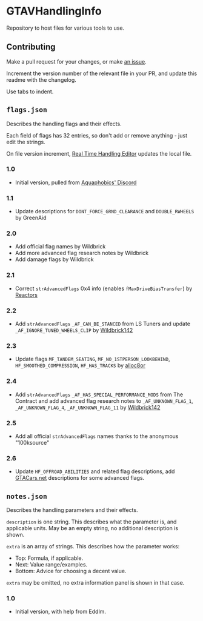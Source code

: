 # GTAVHandlingInfo

Repository to host files for various tools to use.

## Contributing

Make a pull request for your changes, or make [an issue](https://github.com/E66666666/GTAVHandlingInfo/issues/new).

Increment the version number of the relevant file in your PR, and update this readme with the changelog.

Use tabs to indent.

## `flags.json`

Describes the handling flags and their effects.

Each field of flags has 32 entries, so don't add or remove anything - just edit the strings.

On file version increment, [Real Time Handling Editor](https://www.gta5-mods.com/tools/real-time-handling-editor) updates the local file.

### 1.0

* Initial version, pulled from [Aquaphobics' Discord](https://discord.gg/Vtz9Q6C)

### 1.1

* Update descriptions for `DONT_FORCE_GRND_CLEARANCE` and `DOUBLE_RWHEELS` by GreenAid

### 2.0

* Add official flag names by Wildbrick
* Add more advanced flag research notes by Wildbrick
* Add damage flags by Wildbrick

### 2.1

* Correct `strAdvancedFlags` 0x4 info (enables `fMaxDriveBiasTransfer`) by [Reactors](https://www.gta5-mods.com/users/Reactors)

### 2.2

* Add `strAdvancedFlags` `_AF_CAN_BE_STANCED` from LS Tuners and update `_AF_IGNORE_TUNED_WHEELS_CLIP` by [Wildbrick142](https://github.com/Wildbrick142)

### 2.3

* Update flags `MF_TANDEM_SEATING`, `MF_NO_1STPERSON_LOOKBEHIND`, `HF_SMOOTHED_COMPRESSION`, `HF_HAS_TRACKS` by [alloc8or](https://github.com/alloc8or)

### 2.4

* Add `strAdvancedFlags` `_AF_HAS_SPECIAL_PERFORMANCE_MODS` from The Contract and add advanced flag research notes to `_AF_UNKNOWN_FLAG_1`, `_AF_UNKNOWN_FLAG_4`, `_AF_UNKNOWN_FLAG_11` by [Wildbrick142](https://github.com/Wildbrick142)

### 2.5

* Add all official `strAdvancedFlags` names thanks to the anonymous "100ksource"

### 2.6

* Update `HF_OFFROAD_ABILITIES` and related flag descriptions, add [GTACars.net](https://gtacars.net/gta5/glossary#advanced_flags) descriptions for some advanced flags.

## `notes.json`

Describes the handling parameters and their effects.

`description` is one string. This describes what the parameter is, and applicable units. May be an empty string, no additional description is shown.

`extra` is an array of strings. This describes how the parameter works:

* Top: Formula, if applicable.
* Next: Value range/examples.
* Bottom: Advice for choosing a decent value.

`extra` may be omitted, no extra information panel is shown in that case.

### 1.0

* Initial version, with help from Eddlm.
